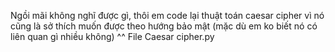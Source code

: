 Ngồi mãi không nghĩ được gì, thôi em code lại thuật toán caesar cipher vì nó cũng là sở thích muốn được theo hướng bảo mật
(mặc dù em ko biết nó có liên quan gì nhiều không)
^^
File Caesar cipher.py 
